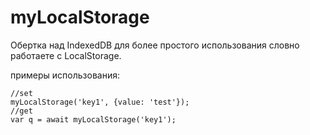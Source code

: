 # myLocalStorage

Обертка над IndexedDB для более простого использования словно работаете с LocalStorage.

примеры использования:
```JS
//set
myLocalStorage('key1', {value: 'test'});
//get
var q = await myLocalStorage('key1');
```
